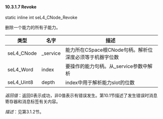 #### 10.3.1.7  Revoke

static inline int seL4_CNode_Revoke

删除一个能力的所有子能力。

类型 | 名字 | 描述
--- | --- | ---
seL4_CNode | _service | 能力所在CSpace根CNode句柄。解析位深度必须等于机器字位数
seL4_Word | index | 要操作的能力句柄。从_service参数中解析
seL4_Uint8 | depth | index中用于解析能力slot的位数

*返回值*：返回0表示成功，非0值表示有错误发生。第10.1节描述了发生错误时消息寄存器和消息标签有关内容。

*描述*：见第3.1.2节。
